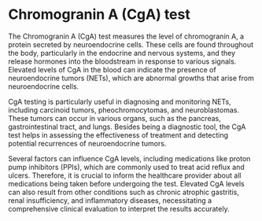 <!--
source: gpt-40
tags: tests proteins neuroendocrine
-->

# Chromogranin A (CgA) test

The Chromogranin A (CgA) test measures the level of chromogranin A, a protein secreted by neuroendocrine cells. These cells are found throughout the body, particularly in the endocrine and nervous systems, and they release hormones into the bloodstream in response to various signals. Elevated levels of CgA in the blood can indicate the presence of neuroendocrine tumors (NETs), which are abnormal growths that arise from neuroendocrine cells.

CgA testing is particularly useful in diagnosing and monitoring NETs, including carcinoid tumors, pheochromocytomas, and neuroblastomas. These tumors can occur in various organs, such as the pancreas, gastrointestinal tract, and lungs. Besides being a diagnostic tool, the CgA test helps in assessing the effectiveness of treatment and detecting potential recurrences of neuroendocrine tumors.

Several factors can influence CgA levels, including medications like proton pump inhibitors (PPIs), which are commonly used to treat acid reflux and ulcers. Therefore, it is crucial to inform the healthcare provider about all medications being taken before undergoing the test. Elevated CgA levels can also result from other conditions such as chronic atrophic gastritis, renal insufficiency, and inflammatory diseases, necessitating a comprehensive clinical evaluation to interpret the results accurately.
